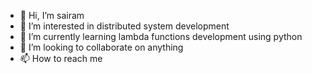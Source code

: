 - 👋 Hi, I’m sairam
- 👀 I’m interested in distributed system development
- 🌱 I’m currently learning lambda functions development using python
- 💞️ I’m looking to collaborate on anything
- 📫 How to reach me 

<!---
sbatchu1/sbatchu1 is a ✨ special ✨ repository because its `README.md` (this file) appears on your GitHub profile.
You can click the Preview link to take a look at your changes.
--->
